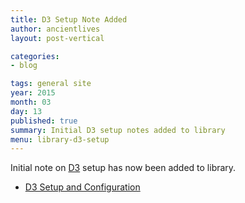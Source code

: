 ```yaml
---
title: D3 Setup Note Added
author: ancientlives
layout: post-vertical

categories:
- blog

tags: general site
year: 2015
month: 03
day: 13
published: true
summary: Initial D3 setup notes added to library
menu: library-d3-setup
---
```


Initial note on [D3](http://d3js.org) setup has now been added to library.

* [D3 Setup and Configuration](/library/notes/d3-setup/)



